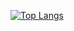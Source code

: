 
[![Top Langs](https://github-readme-stats.vercel.app/api/top-langs/?username=esales&layout=compact&theme=chartreuse-dark&&langs_count=6)](https://github.com/anuraghazra/github-readme-stats)
<!--
**esales/esales** is a ✨ _special_ ✨ repository because its `README.md` (this file) appears on your GitHub profile.

Here are some ideas to get you started:

- 🔭 I’m currently working on ...
- 🌱 I’m currently learning ...
- 👯 I’m looking to collaborate on ...
- 🤔 I’m looking for help with ...
- 💬 Ask me about ...
- 📫 How to reach me: ...
- 😄 Pronouns: ...
- ⚡ Fun fact: ...
-->
